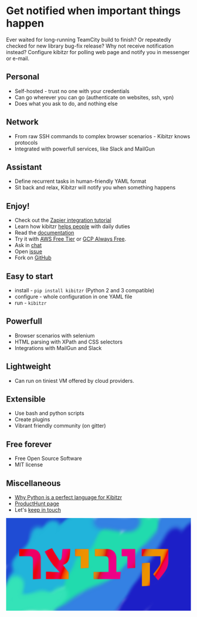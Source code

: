 # Get notified when important things happen

Ever waited for long-running TeamCity build to finish?
Or repeatedly checked for new library bug-fix release?
Why not receive notification instead?
Configure kibitzr for polling web page and notify you in messenger or e-mail.

## Personal
* Self-hosted - trust no one with your credentials
* Can go wherever you can go (authenticate on websites, ssh, vpn)
* Does what you ask to do, and nothing else

## Network
* From raw SSH commands to complex browser scenarios - Kibitzr knows protocols
* Integrated with powerfull services, like Slack and MailGun

## Assistant
* Define recurrent tasks in human-friendly YAML format
* Sit back and relax, Kibitzr will notify you when something happens

## Enjoy!
* Check out the [Zapier integration tutorial](zapier-how-to.html)
* Learn how kibitzr [helps people](https://kibitzr.readthedocs.io/en/latest/recipes.html) with daily duties
* Read the [documentation](https://kibitzr.readthedocs.org)
* Try it with [AWS Free Tier](https://kibitzr.readthedocs.io/en/latest/aws.html) or [GCP Always Free](https://kibitzr.readthedocs.io/en/latest/gcp.html).
* Ask in [chat](https://gitter.im/kibitzr/Lobby)
* Open [issue](https://github.com/kibitzr/kibitzr/issues/)
* Fork on [GitHub](https://github.com/kibitzr/kibitzr)

## Easy to start
* install - `pip install kibitzr` (Python 2 and 3 compatible)
* configure - whole configuration in one YAML file
* run - `kibitzr`

## Powerfull
* Browser scenarios with selenium
* HTML parsing with XPath and CSS selectors
* Integrations with MailGun and Slack

## Lightweight
* Can run on tiniest VM offered by cloud providers.

## Extensible
* Use bash and python scripts
* Create plugins
* Vibrant friendly community (on gitter)

## Free forever
* Free Open Source Software
* MIT license

## Miscellaneous
* [Why Python is a perfect language for Kibitzr](why-python.html)
* [ProductHunt page](https://www.producthunt.com/posts/kibitzr)
* Let's [keep in touch](mailto:kibitzrrr@gmail.com)

![Colorfull Kibitzr in Hebrew](kibitzr-hebrew.png)
